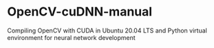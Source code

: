 # OpenCV-cuDNN-manual
Compiling OpenCV with CUDA in Ubuntu 20.04 LTS and Python virtual environment for neural network development 
